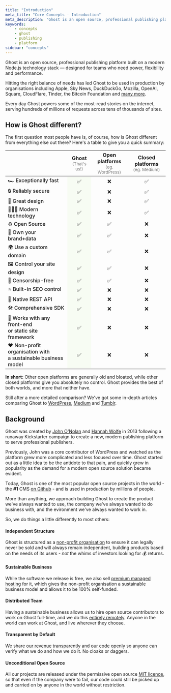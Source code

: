 ```yaml
---
title: "Introduction"
meta_title: "Core Concepts - Introduction"
meta_description: "Ghost is an open source, professional publishing platform built on a modern Node.js technology stack — designed for teams who need power, flexibility and performance."
keywords:
    - concepts
    - ghost
    - publishing
    - platform 
sidebar: "concepts"
---
```


Ghost is an open source, professional publishing platform built on a modern Node.js technology stack — designed for teams who need power, flexibility and performance.

Hitting the right balance of needs has led Ghost to be used in production by organisations including Apple, Sky News, DuckDuckGo, Mozilla, OpenAI, Square, CloudFlare, Tinder, the Bitcoin Foundation and [many more](https://ghost.org/customers/).

Every day Ghost powers some of the most-read stories on the internet, serving hundreds of millions of requests across tens of thousands of sites. 

## How is Ghost different?

The first question most people have is, of course, how is Ghost different from everything else out there? Here's a table to give you a quick summary:

<style>
.features-comparison th:not(:first-child),
.features-comparison td:not(:first-child) {
    text-align: center;
}
.features-comparison td:nth-child(1) {
    font-weight: 500;
}
.features-comparison td:nth-child(2) {
    background: #f7fcf3;
}
</style>

<table class="features-comparison">
    <thead>
        <tr>
            <th></th>
            <th>Ghost<br><small style="text-transform:initial;color:#777;font-weight:400;">(That's us!)</small></th>
            <th>Open platforms<br><small style="text-transform:initial;color:#777;font-weight:400;">(eg. WordPress)</small></th>
            <th>Closed platforms<br><small style="text-transform:initial;color:#777;font-weight:400;">(eg. Medium)</small></th>
        </tr>
    </thead>
    <tbody>
        <tr>
            <td>🏎 Exceptionally fast</td>
            <td>✅</td>
            <td>❌</td>
            <td>✅</td>
        </tr>
        <tr>
            <td>🔒 Reliably secure</td>
            <td>✅</td>
            <td>❌</td>
            <td>✅</td>
        </tr>
        <tr>
            <td>🎨 Great design</td>
            <td>✅</td>
            <td>❌</td>
            <td>✅</td>
        </tr>
        <tr>
            <td>👩🏼‍🚀 Modern technology</td>
            <td>✅</td>
            <td>❌</td>
            <td>✅</td>
        </tr>
        <tr>
            <td>♻️ Open Source</td>
            <td>✅</td>
            <td>✅</td>
            <td>❌</td>
        </tr>
        <tr>
            <td>🏰 Own your brand+data</td>
            <td>✅</td>
            <td>✅</td>
            <td>❌</td>
        </tr>
        <tr>
            <td>🌍 Use a custom domain</td>
            <td>✅</td>
            <td>✅</td>
            <td>❌</td>
        </tr>
        <tr>
            <td>🖼 Control your site design</td>
            <td>✅</td>
            <td>✅</td>
            <td>❌</td>
        </tr>
        <tr>
            <td>🌱 Censorship-free</td>
            <td>✅</td>
            <td>✅</td>
            <td>❌</td>
        </tr>
        <tr>
            <td>⭐️ Built-in SEO control</td>
            <td>✅</td>
            <td>❌</td>
            <td>❌</td>
        </tr>
        <tr>
            <td>🚀 Native REST API</td>
            <td>✅</td>
            <td>❌</td>
            <td>❌</td>
        </tr>
        <tr>
            <td>🛠 Comprehensive SDK</td>
            <td>✅</td>
            <td>❌</td>
            <td>❌</td>
        </tr>
        <tr>
            <td>🤝 Works with any front-end<br>or static site framework</td>
            <td>✅</td>
            <td>❌</td>
            <td>❌</td>
        </tr>
        <tr>
            <td>❤️ Non-profit organisation with<br>a sustainable business model</td>
            <td>✅</td>
            <td>❌</td>
            <td>❌</td>
        </tr>
    </tbody>
</table>

**In short:** Other open platforms are generally old and bloated, while other closed platforms give you absolutely no control. Ghost provides the best of both worlds, and more that neither have.

Still after a more detailed comparison? We've got some in-depth articles comparing Ghost to [WordPress](https://ghost.org/vs/wordpress/), [Medium](https://ghost.org/vs/medium/) and [Tumblr](https://ghost.org/vs/tumblr/).


## Background

Ghost was created by [John O'Nolan](https://twitter.com/johnonolan) and [Hannah Wolfe](https://twitter.com/erisds) in 2013 following a runaway Kickstarter campaign to create a new, modern publishing platform to serve professional publishers.

Previously, John was a core contributor of WordPress and watched as the platform grew more complicated and less focused over time. Ghost started out as a little idea to be the antidote to that pain, and quickly grew in popularity as the demand for a modern open source solution became evident.

Today, Ghost is one of the most popular open source projects in the world - the **#1** CMS [on Github](https://github.com/tryghost/ghost) - and is used in production by millions of people. 

More than anything, we approach building Ghost to create the product we've always wanted to use, the company we've always wanted to do business with, and the evironment we've always wanted to work in. 

So, we do things a little differently to most others:

#### Independent Structure
Ghost is structured as a [non-profit organisation](https://ghost.org/about) to ensure it can legally never be sold and will always remain independent, building products based on the needs of its users - _not_ the whims of investors looking for 💰 returns.

#### Sustainable Business

While the software we release is free, we also sell [premium managed hosting](https://ghost.org/pricing/) for it, which gives the non-profit organisation a sustainable business model and allows it to be 100% self-funded.

#### Distributed Team

Having a sustainable business allows us to hire open source contributors to work on Ghost full-time, and we do this [entirely remotely](https://ghost.org/about/#careers). Anyone in the world can work at Ghost, and live wherever they choose.

#### Transparent by Default

We share [our revenue](https://ghost.org/about) transparently and [our code](https://github.com/tryghost) openly so anyone can verify what we do and how we do it. No cloaks or daggers. 

#### Unconditional Open Source

All our projects are released under the permissive open source [MIT licence](https://en.wikipedia.org/wiki/MIT_License), so that even if the company were to fail, our code could still be picked up and carried on by anyone in the world without restriction.
